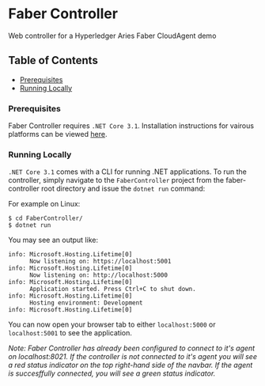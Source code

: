 # Faber Controller

Web controller for a Hyperledger Aries Faber CloudAgent demo

## Table of Contents

- [Prerequisites](#prerequisites)
- [Running Locally](#running-locally)

### Prerequisites

Faber Controller requires `.NET Core 3.1`. Installation instructions for vairous platforms can be viewed [here](https://dotnet.microsoft.com/download).

### Running Locally

`.NET Core 3.1` comes with a CLI for running .NET applications. To run the controller, simply navigate to the `FaberController` project from the faber-controller root directory and issue the `dotnet run` command:

For example on Linux:

```
$ cd FaberController/
$ dotnet run
```
You may see an output like:

```
info: Microsoft.Hosting.Lifetime[0]
      Now listening on: https://localhost:5001
info: Microsoft.Hosting.Lifetime[0]
      Now listening on: http://localhost:5000
info: Microsoft.Hosting.Lifetime[0]
      Application started. Press Ctrl+C to shut down.
info: Microsoft.Hosting.Lifetime[0]
      Hosting environment: Development
info: Microsoft.Hosting.Lifetime[0]
```

You can now open your browser tab to either `localhost:5000` or `localhost:5001` to see the application.

_Note: Faber Controller has already been configured to connect to it's agent on localhost:8021. If the controller is not connected to it's agent you will see a red status indicator on the top right-hand side of the navbar. If the agent is succesffully connected, you will see a green status indicator._